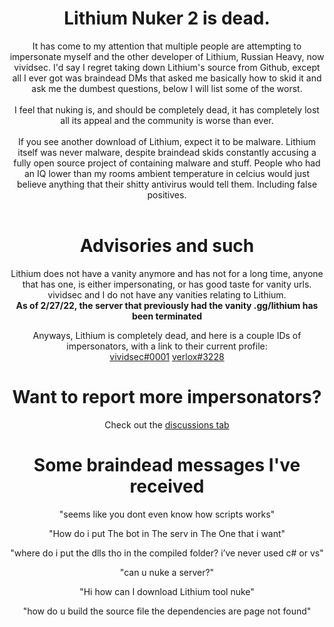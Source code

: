 <div align="center">

# Lithium Nuker 2 is dead.
It has come to my attention that multiple people are attempting to impersonate myself and the other developer of Lithium, Russian Heavy, now vividsec. I'd say I regret taking down Lithium's source from Github, except all I ever got was braindead DMs that asked me basically how to skid it and ask me the dumbest questions, below I will list some of the worst.
<br><br>
I feel that nuking is, and should be completely dead, it has completely lost all its appeal and the community is worse than ever.
<br><br>
If you see another download of Lithium, expect it to be malware. Lithium itself was never malware, despite braindead skids constantly accusing a fully open source project of containing malware and stuff. People who had an IQ lower than my rooms ambient temperature in celcius would just believe anything that their shitty antivirus would tell them. Including false positives.
<br><br>
# Advisories and such
Lithium does not have a vanity anymore and has not for a long time, anyone that has one, is either impersonating, or has good taste for vanity urls. vividsec and I do not have any vanities relating to Lithium.
<br>
**As of 2/27/22, the server that previously had the vanity .gg/lithium has been terminated**

Anyways, Lithium is completely dead, and here is a couple IDs of impersonators, with a link to their current profile:
<br>
[vividsec#0001](https://discordlookup.com/user/1062792943594909786) [verlox#3228](https://discordlookup.com/user/1064274279954383040)

# Want to report more impersonators?
Check out the [discussions tab](https://github.com/verlox/Lithium-Nuker-2/discussions)

# Some braindead messages I've received
"seems like you dont even know how scripts works"

"How do i put The bot in The serv in The One that  i want"

"where do i put the dlls tho
in the compiled folder?
i’ve never used c# or vs"

"can u nuke a server?"

"Hi how can I download Lithium tool nuke"

"how do u build the source file
the dependencies are page not found"

</div>

